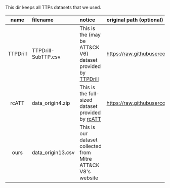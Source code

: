 This dir keeps all TTPs datasets that we used.

| name | filename | notice | original path (optional) | 
|:-:|:-|:-|:-|
| TTPDrill | TTPDrill-SubTTP.csv | This is the (may be ATT&CK V6) dataset provided by [TTPDrill](https://dl.acm.org/doi/abs/10.1145/3134600.3134646) | https://raw.githubusercontent.com/KaiLiu-Leo/TTPDrill-0.5/master/ontology/examples/All.csv |
| rcATT | data_origin4.zip | This is the full-sized dataset provided by [rcATT](https://www.first.org/resources/papers/cti-may2020/FIRST_CTI_2020_rcATT_Siemens.pdf) | https://raw.githubusercontent.com/vlegoy/rcATT/master/classificationtools/data/trainingdataoriginal.csv |
| ours | data_origin13.csv | This is our dataset collected from Mitre ATT\&CK V8's website | |
